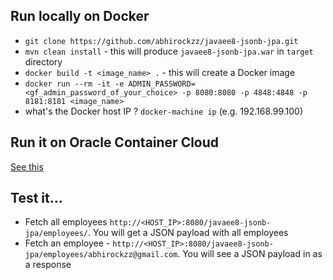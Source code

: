 ## Run locally on Docker

- `git clone https://github.com/abhirockzz/javaee8-jsonb-jpa.git` 
- `mvn clean install` - this will produce `javaee8-jsonb-jpa.war` in `target` directory
- `docker build -t <image_name> .` - this will create a Docker image
- `docker run --rm -it -e ADMIN_PASSWORD=<gf_admin_password_of_your_choice> -p 8080:8080 -p 4848:4848 -p 8181:8181 <image_name>`
- what's the Docker host IP ? `docker-machine ip` (e.g. 192.168.99.100)

## Run it on Oracle Container Cloud

[See this](https://community.oracle.com/community/cloud_computing/oracle-cloud-developer-solutions/blog/2017/07/13/try-our-json-b-10-jpa-22-using-java-ee-8-on-glassfish-5#jive_content_id_Run_on_Oracle_Container_Cloud) 

## Test it...

- Fetch all employees `http://<HOST_IP>:8080/javaee8-jsonb-jpa/employees/`. You will get a JSON payload with all employees
- Fetch an employee - `http://<HOST_IP>:8080/javaee8-jsonb-jpa/employees/abhirockzz@gmail.com`. You will see a JSON payload in as a response
